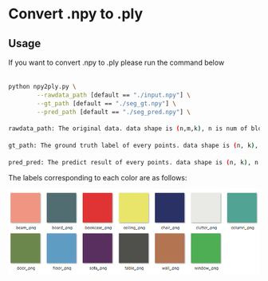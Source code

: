 # Convert .npy to .ply

## Usage

If you want to convert .npy to .ply please run the command below

```bash 

python npy2ply.py \
        --rawdata_path [default == "./input.npy"] \
        --gt_path [default == "./seg_gt.npy"] \
        --pred_path [default == "./seg_pred.npy"] \

rawdata_path: The original data. data shape is (n,m,k), n is num of blocks, m is point information(XYZRGB...), k is num of points

gt_path: The ground truth label of every points. data shape is (n, k), n is num of blocks, k is the num of points.

pred_pred: The predict result of every points. data shape is (n, k), n is num of blocks, k is the num of points.

```
The labels corresponding to each color are as follows:

![image](https://github.com/KaivinC/Pointcloud-npy2ply/blob/master/image/colors.png)

